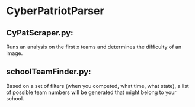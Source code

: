 # CyberPatriotParser

## CyPatScraper.py:

Runs an analysis on the first x teams and determines the difficulty of an image.

## schoolTeamFinder.py:

Based on a set of filters (when you competed, what time, what state), a list of possible team numbers will be generated that might belong to your school.

